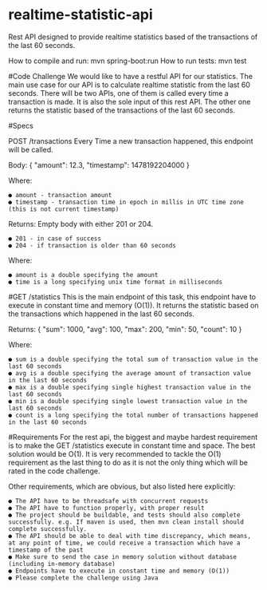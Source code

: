# realtime-statistic-api
Rest API designed to provide realtime statistics based of the transactions of the last 60 seconds.

How to compile and run: mvn spring-boot:run
How to run tests: mvn test


#Code​ ​Challenge
We would like to have a restful API for our statistics. The main use case for our API is to calculate realtime statistic from the last 60 seconds. There will be two APIs, one of them is called every time a transaction is made. It is also the sole input of this rest API. The other one returns the statistic based of the transactions of the last 60 seconds.

#Specs

POST /transactions
Every Time a new transaction happened, this endpoint will be called.

Body:
{
    "amount": 12.3,
    "timestamp": 1478192204000
}

Where:

    ● amount - transaction amount
    ● timestamp - transaction time in epoch in millis in UTC time zone (this is not current timestamp)

Returns: Empty body with either 201 or 204.
    
    ● 201 - in case of success
    ● 204 - if transaction is older than 60 seconds

Where:

    ● amount is a double specifying the amount
    ● time is a long specifying unix time format in milliseconds

#GET​ ​/statistics
This is the main endpoint of this task, this endpoint have to execute in constant time and memory (O(1)). It returns the statistic based on the transactions which happened in the last 60 seconds.

Returns:
{
    "sum": 1000,
    "avg": 100,
    "max": 200,
    "min": 50,
    "count": 10
}

Where:

    ● sum is a double specifying the total sum of transaction value in the last 60 seconds
    ● avg is a double specifying the average amount of transaction value in the last 60 seconds
    ● max is a double specifying single highest transaction value in the last 60 seconds
    ● min is a double specifying single lowest transaction value in the last 60 seconds
    ● count is a long specifying the total number of transactions happened in the last 60 seconds


#Requirements
For the rest api, the biggest and maybe hardest requirement is to make the GET /statistics execute in constant time and space. The best solution would be O(1). It is very recommended to tackle the O(1) requirement as the last thing to do as it is not the only thing which will be rated in the code challenge.

Other requirements, which are obvious, but also listed here explicitly:

    ● The API have to be threadsafe with concurrent requests
    ● The API have to function properly, with proper result
    ● The project should be buildable, and tests should also complete successfully. e.g. If maven is used, then mvn clean install should complete successfully.
    ● The API should be able to deal with time discrepancy, which means, at any point of time, we could receive a transaction which have a timestamp of the past
    ● Make sure to send the case in memory solution without database (including in-memory database)
    ● Endpoints have to execute in constant time and memory (O(1))
    ● Please​ ​complete​ ​the​ ​challenge​ ​using​ ​Java

